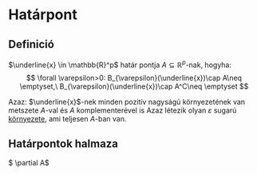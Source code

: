 # Határpont

## Definició
$\underline{x} \in \mathbb{R}^p$ határ pontja $A \subseteq \mathbb{R}^p$-nak, hogyha:
$$ \forall \varepsilon>0: B_{\varepsilon}(\underline{x})\cap A\neq \emptyset,\  B_{\varepsilon}(\underline{x})\cap A^C\neq \emptyset $$

Azaz: $\underline{x}$-nek minden pozitív nagyságú környezetének van metszete $A$-val és $A$ komplementerével is
Azaz létezik olyan $\varepsilon$ sugarú [környezete](kornyezet.md), ami teljesen $A$-ban van. 

## Határpontok halmaza
$ \partial A$ 
